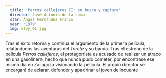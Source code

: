 ```yaml
---
  title: 'Perros callejeros II: en busca y captura'
  director: José Antonio de la Loma
  star: Ángel Fernández Franco
  year: '1979'
  img: eloy_01.jpg
--- 
```


Tras el éxito retoma y continúa el argumento de la primera película, relatándonos las aventuras del *Torete* y su banda. Tras el estreno de la película *Perros callejeros*, el protagonista es acusado de realizar un atraco en una gasolinera, hecho que nunca pudo cometer, por encontrase ese mismo día en Zaragoza visionando la película. El propio director se encargará de aclarar, defender y apadrinar al joven delincuente